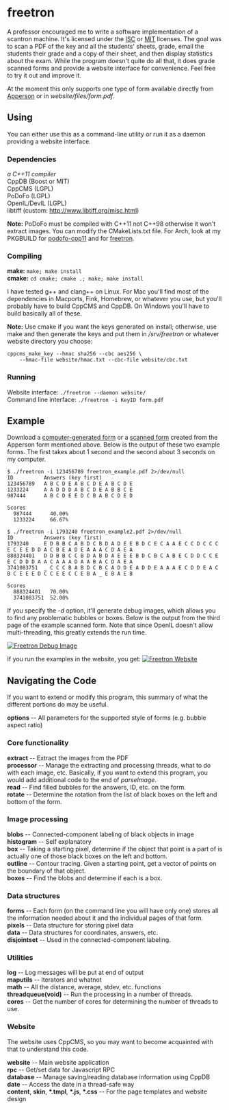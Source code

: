freetron
========
A professor encouraged me to write a software implementation of a scantron
machine. It's licensed under the [ISC](http://floft.net/files/isc-license.txt)
or [MIT](http://floft.net/files/mit-license.txt) licenses. The goal was to scan
a PDF of the key and all the students' sheets, grade, email the students their
grade and a copy of their sheet, and then display statistics about the exam.
While the program doesn't quite do all that, it does grade scanned forms
and provide a website interface for convenience. Feel free to try it out and
improve it.

At the moment this only supports one type of form available directly from
[Apperson](https://ssl1.appersonsecure.com/pdfs/common/29240.PDF) or in
*website/files/form.pdf*.

Using
-----
You can either use this as a command-line utility or run it as a daemon
providing a website interface.

### Dependencies
*a C++11 compiler*  
CppDB (Boost or MIT)  
CppCMS (LGPL)  
PoDoFo (LGPL)  
OpenIL/DevIL (LGPL)  
libtiff (custom: http://www.libtiff.org/misc.html)  

**Note:** PoDoFo must be compiled with C++11 not C++98 otherwise it won't extract images. You can modify the CMakeLists.txt file. For Arch, look at my PKGBUILD for [podofo-cpp11](https://github.com/floft/PKGBUILDs/blob/master/podofo-cpp11/PKGBUILD) and for [freetron](https://github.com/floft/PKGBUILDs/blob/master/freetron/PKGBUILD).

### Compiling
**make:** ``make; make install``  
**cmake:** ``cd cmake; cmake .; make; make install``

I have tested g++ and clang++ on Linux. For Mac you'll find most of the
dependencies in Macports, Fink, Homebrew, or whatever you use, but you'll
probably have to build CppCMS and CppDB. On Windows you'll have to build
basically all of these.

**Note:** Use cmake if you want the keys generated on install; otherwise,
use make and then generate the keys and put them in */srv/freetron* or
whatever website directory you choose:

    cppcms_make_key --hmac sha256 --cbc aes256 \
        --hmac-file website/hmac.txt --cbc-file website/cbc.txt

### Running
Website interface: ``./freetron --daemon website/``  
Command line interface: ``./freetron -i KeyID form.pdf``

Example
-------
Download a [computer-generated
form](https://github.com/floft/freetron/raw/master/examples/freetron_example.pdf) or a [scanned
form](https://github.com/floft/freetron/raw/master/examples/freetron_example2.pdf) created from the Apperson
form mentioned above. Below is the output of these two example forms. The first
takes about 1 second and the second about 3 seconds on my computer.

    $ ./freetron -i 123456789 freetron_example.pdf 2>/dev/null
    ID          Answers (key first)
    123456789   A B C D E A B C D E A B C D E
    1233224     A A D D D A B C D E A B B C E
    987444      A B C D E E D C B A B C D E D

    Scores
      987444      40.00%
      1233224     66.67%

    $ ./freetron -i 1793240 freetron_example2.pdf 2>/dev/null
    ID          Answers (key first)
    1793240     E D B B C A B D C B D A D E E B D C E C A A E C C D C C C E C E E D D A C B E A D E A A A C D A E A
    888324401   D D B B C C B D A B D A E E E B D C B C A B E C D D C C E E C D D D A A C A A A D A A B A C D A E A
    3741083751  _ C C C B A B D C B C A D D E A D D E A A A E C D D E A C B C E E E D C C E E C C E B A _ E B A E B

    Scores
      888324401   70.00%
      3741083751  52.00%

If you specify the *-d* option, it'll generate debug images, which allows you
to find any problematic bubbles or boxes. Below is the output from the third
page of the example scanned form. Note that since OpenIL doesn't allow
multi-threading, this greatly extends the run time.

[![Freetron Debug Image](https://raw.githubusercontent.com/floft/freetron/master/examples/freetron_debug.jpg)](https://raw.githubusercontent.com/floft/freetron/master/examples/freetron\_debug.png)

If you run the examples in the website, you get:
[![Freetron Website](https://raw.githubusercontent.com/floft/freetron/master/examples/website.jpg)](https://raw.githubusercontent.com/floft/freetron/master/examples/website.jpg)

Navigating the Code
-------------------
If you want to extend or modify this program, this summary of what the
different portions do may be useful.
  
**options** -- All parameters for the supported style of forms (e.g. bubble
aspect ratio)  

### Core functionality
**extract** -- Extract the images from the PDF  
**processor** -- Manage the extracting and processing threads, what to do with
each image, etc.  Basically, if you want to extend this program, you would add
additional code to the end of *parseImage*.  
**read** -- Find filled bubbles for the answers, ID, etc. on the form.  
**rotate** -- Determine the rotation from the list of black boxes on the left
and bottom of the form.  

### Image processing
**blobs** -- Connected-component labeling of black objects in image  
**histogram** -- Self explanatory  
**box** -- Taking a starting pixel, determine if the object that point is a
part of is actually one of those black boxes on the left and bottom.  
**outline** -- Contour tracing. Given a starting point, get a vector of points
on the boundary of that object.  
**boxes** -- Find the blobs and determine if each is a box.  

### Data structures
**forms** -- Each form (on the command line you will have only one) stores all
the information needed about it and the individual pages of that form.  
**pixels** -- Data structure for storing pixel data  
**data** -- Data structures for coordinates, answers, etc.  
**disjointset** -- Used in the connected-component labeling.  

### Utilities
**log** -- Log messages will be put at end of output  
**maputils** -- Iterators and whatnot  
**math** -- All the distance, average, stdev, etc. functions  
**threadqueue(void)** -- Run the processing in a number of threads.  
**cores** -- Get the number of cores for determining the number of threads to
use.  

### Website
The website uses CppCMS, so you may want to become acquainted with that to
understand this code.

**website** -- Main website application  
**rpc** -- Get/set data for Javascript RPC  
**database** -- Manage saving/reading database information using CppDB  
**date** -- Access the date in a thread-safe way  
**content**, **skin**, **\*.tmpl**, **\*.js**, **\*.css** -- For the page
templates and website design  
